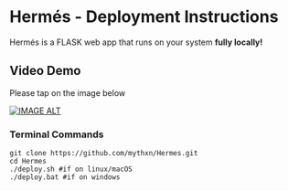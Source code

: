 # Hermés - Deployment Instructions
Hermés is a FLASK web app that runs on your system **fully locally!**

## Video Demo
Please tap on the image below

[![IMAGE ALT ](https://i.imgur.com/JqkCr9b.png![image]()
)](https://www.youtube.com/watch?v=a3u-3h7H-jk "Hermès - Features Showcase")


###  Terminal Commands
    git clone https://github.com/mythxn/Hermes.git
    cd Hermes
    ./deploy.sh #if on linux/macOS
    ./deploy.bat #if on windows
